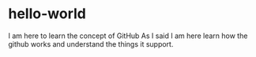 # hello-world
I am here to learn the concept of GitHub
As I said I am here learn how the github works and understand the things it support.
